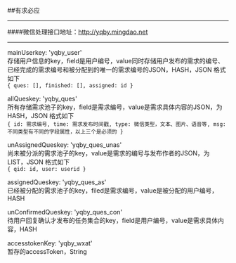 ##有求必应
***  
####微信处理接口地址：http://yqby.mingdao.net  
***

mainUserkey: 'yqby_user'  
存储用户信息的key，field是用户编号，value同时存储用户发布的需求的编号、已经完成的需求编号和被分配到的唯一的需求编号的JSON，HASH，JSON 格式如下  
`{
	ques: [],
	finished: [],
	assigned: id
}`

allQueskey: 'yqby_ques'  
所有存储需求池子的key，field是需求编号，value是需求具体内容的JSON，为HASH，JSON 格式如下  
`{
	id: 需求编号,
	time: 需求发布时间戳,
	type: 微信类型，文本、图片、语音等,
	msg: 不同类型有不同的字段属性，以上三个是必须的
}`

unAssignedQueskey: 'yqby_ques_unas'  
尚未被分派的需求池子的key，value是需求的编号与发布作者的JSON，为LIST，JSON 格式如下  
`{
	qid: id,
	user: userid
}`

assignedQueskey: 'yqby_ques_as'  
已经被分配的需求池子的key，filed是需求编号，value是被分配的用户编号，HASH

unConfirmedQueskey: 'yqby_ques_con'  
待用户回复确认才发布的任务集合的key，field是用户编号，value是需求具体内容，HASH
			
accesstokenKey: 'yqby_wxat'  
暂存的accessToken，String